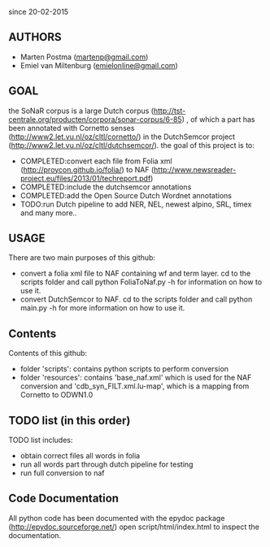 since 20-02-2015

## AUTHORS
* Marten Postma        (martenp@gmail.com)
* Emiel van Miltenburg (emielonline@gmail.com)
 
## GOAL
the SoNaR corpus is a large Dutch corpus (http://tst-centrale.org/producten/corpora/sonar-corpus/6-85)
, of which a part has been annotated
with Cornetto senses (http://www2.let.vu.nl/oz/cltl/cornetto/)
 in the DutchSemcor project (http://www2.let.vu.nl/oz/cltl/dutchsemcor/).
the goal of this project is to:
* COMPLETED:convert each file from Folia xml (http://proycon.github.io/folia/) to NAF (http://www.newsreader-project.eu/files/2013/01/techreport.pdf) 
* COMPLETED:include the dutchsemcor annotations 
* COMPLETED:add the Open Source Dutch Wordnet annotations
* TODO:run Dutch pipeline to add NER, NEL, newest alpino, SRL, timex and many more..

## USAGE
There are two main purposes of this github:
* convert a folia xml file to NAF containing wf and term layer.
cd to the scripts folder and call python FoliaToNaf.py -h for information
on how to use it.
* convert DutchSemcor to NAF. cd to the scripts folder and call python main.py -h
for more information on how to use it.

## Contents
Contents of this github:
* folder 'scripts': contains python scripts to perform conversion
* folder 'resources': contains 'base_naf.xml' which is used for the NAF conversion
and 'cdb_syn_FILT.xml.lu-map', which is a mapping from Cornetto to ODWN1.0

## TODO list (in this order)
TODO list includes:
* obtain correct files all words in folia
* run all words part through dutch pipeline for testing
* run full conversion to naf

## Code Documentation
All python code has been documented with the epydoc package (http://epydoc.sourceforge.net/)
open script/html/index.html to inspect the documentation.
